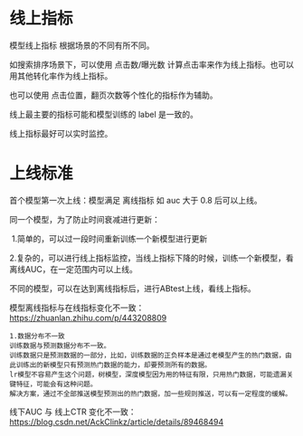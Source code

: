 # 线上指标

模型线上指标 根据场景的不同有所不同。

如搜索排序场景下，可以使用 点击数/曝光数 计算点击率来作为线上指标。也可以用其他转化率作为线上指标。

也可以使用 点击位置，翻页次数等个性化的指标作为辅助。



线上最主要的指标可能和模型训练的 label 是一致的。

线上指标最好可以实时监控。



# 上线标准

首个模型第一次上线：模型满足 离线指标 如 auc 大于 0.8 后可以上线。

同一个模型，为了防止时间衰减进行更新：

​	1.简单的，可以过一段时间重新训练一个新模型进行更新

​	2.复杂的，可以进行线上指标监控，当线上指标下降的时候，训练一个新模型，看离线AUC，在一定范围内可以上线。

不同的模型，可以在达到离线指标后，进行ABtest上线，看线上指标。



模型离线指标与在线指标变化不一致：https://zhuanlan.zhihu.com/p/443208809

```
1.数据分布不一致
训练数据与预测数据分布不一致。
训练数据只是预测数据的一部分，比如，训练数据的正负样本是通过老模型产生的热门数据，由此训练出的新模型只有预测热门数据的能力，却要预测所有的数据。
lr模型不容易产生这个问题，树模型，深度模型因为用的特征有限，只用热门数据，可能遗漏关键特征，可能会有这种问题。
解决方案，通过不全部推送模型预测出的热门数据，加一些规则推送，可以有一定程度的缓解。
```

线下AUC 与 线上CTR 变化不一致：https://blog.csdn.net/AckClinkz/article/details/89468494





































































